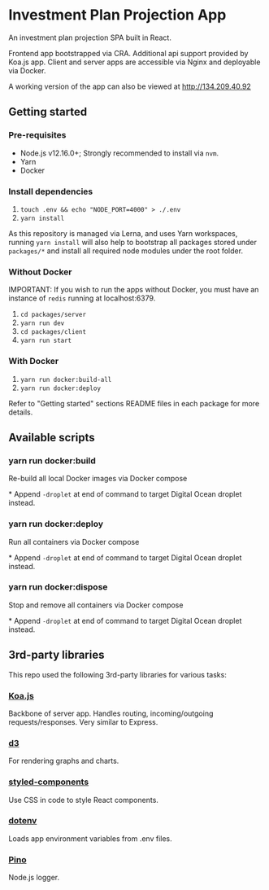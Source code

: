 # Investment Plan Projection App

An investment plan projection SPA built in React.

Frontend app bootstrapped via CRA. Additional api support provided by Koa.js app. Client and server apps are accessible via Nginx and deployable via Docker.

A working version of the app can also be viewed at http://134.209.40.92

## Getting started

### Pre-requisites

- Node.js v12.16.0+; Strongly recommended to install via `nvm`.
- Yarn
- Docker

### Install dependencies

1. `touch .env && echo "NODE_PORT=4000" > ./.env`
2. `yarn install`

As this repository is managed via Lerna, and uses Yarn workspaces, running `yarn install` will also help to bootstrap all packages stored under `packages/*` and install all required node modules under the root folder.

### Without Docker

IMPORTANT: If you wish to run the apps without Docker, you must have an instance of `redis` running at localhost:6379.

1. `cd packages/server`
2. `yarn run dev`
3. `cd packages/client`
4. `yarn run start`

### With Docker

1. `yarn run docker:build-all`
2. `yarn run docker:deploy`

Refer to "Getting started" sections README files in each package for more details.

## Available scripts

### yarn run docker:build

Re-build all local Docker images via Docker compose

\* Append `-droplet` at end of command to target Digital Ocean droplet instead.

### yarn run docker:deploy

Run all containers via Docker compose

\* Append `-droplet` at end of command to target Digital Ocean droplet instead.

### yarn run docker:dispose

Stop and remove all containers via Docker compose

\* Append `-droplet` at end of command to target Digital Ocean droplet instead.

## 3rd-party libraries

This repo used the following 3rd-party libraries for various tasks:

### [Koa.js](https://koajs.com/)

Backbone of server app. Handles routing, incoming/outgoing requests/responses. Very similar to Express.

### [d3](https://d3js.org/)

For rendering graphs and charts.

### [styled-components](https://styled-components.com/)

Use CSS in code to style React components.

### [dotenv](https://github.com/motdotla/dotenv)

Loads app environment variables from .env files.

### [Pino](https://github.com/pinojs/pino)

Node.js logger.
